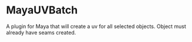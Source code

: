 # MayaUVBatch
A plugin for Maya that will create a uv for all selected objects. Object must already have seams created.
